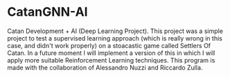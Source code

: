 # CatanGNN-AI
Catan Development + AI (Deep Learning Project).
This project was a simple project to test a supervised learning approach (which is really wrong in this case, and didn't work properly) on a stoacastic game called Settlers Of Catan. 
In a future moment I will implement a version of this in which I will apply more suitable Reinforcement Learning techniques.
This program is made with the collaboration of Alessandro Nuzzi and Riccardo Zulla.
